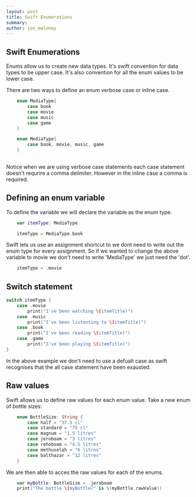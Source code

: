 ```yaml
---
layout: post
title: Swift Enumerations
summary: 
author: jon_maloney
---
```


Swift Enumerations
-----------------------------

Enums allow us to create new data types. It's swift convention for data types to be upper case. It's also convention for all the enum values to be lower case. 

There are two ways to define an enum verbose case or inline case. 

```swift
	enum MediaType{
		case book
		case movie 
		case music 
		case game
	}
```

```swift
	enum MediaType{
		case book, movie, music, game
	}
	
```

Notice when we are using verbose case statements each case statement doesn't requrire a comma delimiter. However in the inline case a comma is required. 


Defining an enum variable
-----------------------------

To define the variable we will declare the variable as the enum type. 

```swift
	var itemType: MediaType

	itemType = MediaType.book
```


Swift lets us use an assignment shortcut to we dont need to write out the enum type for every assignment. So if we wanted to change the above variable to movie we don't need to write 'MediaType' we just need the 'dot'.

```swift
	itemType = .movie
```

Switch statement
-----------------------------

```swift
switch itemType {
	case .movie
		print("I've been watching \(itemTitle)")
	case .music
		print("I've been listenting to \(itemTitle)")
	case .book
		print("I've been reading \(itemTitle)")
	case .game
		print("I've been playing \(itemTitle)")
}
```

In the above example we don't need to use a defualt case as swift recognises that the all case statement have been exausted.

Raw values
-----------------------------

Swift allows us to define raw values for each enum value. Take a new enum of bottle sizes:

```swift
	enum BottleSize: String {
		case half = "37.5 cl"
		case standard = "75 cl"
		case magnum = "1.5 litres"
		case jeroboam = "3 litres"
		case rehoboam = "4.5 litres"
		case methuselah = "6 litres"
		case balthazar = "12 litres"
	}
```
We are then able to acces the raw values for each of the enums. 

```swift
	var myBottle: BottleSize = .jeroboam
	print("The bottle \(myBottle)" is \(myBottle.rawValue))
```
